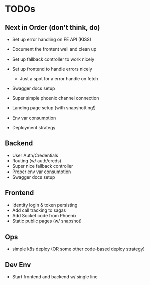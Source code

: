 # TODOs

## Next in Order (don't think, do)

- Set up error handling on FE API (KISS)
- Document the frontent well and clean up

- Set up fallback controller to work nicely
- Set up frontend to handle errors nicely
  - Just a spot for a error handle on fetch
- Swagger docs setup
- Super simple phoenix channel connection
- Landing page setup (with snapshotting!)
- Env var consumption
- Deployment strategy

## Backend

- User Auth/Credentials
- Routing (w/ auth/creds)
- Super nice fallback controller
- Proper env var consumption
- Swagger docs setup

## Frontend

- Identity login & token persisting
- Add call tracking to sagas
- Add Socket code from Phoenix
- Static public pages (w/ snapshot)

## Ops

- simple k8s deploy (OR some other code-based deploy strategy)

## Dev Env

- Start frontend and backend w/ single line
